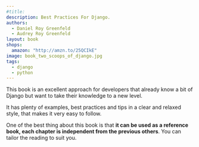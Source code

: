 ```yaml
---
#title:
description: Best Practices For Django.
authors:
  - Daniel Roy Greenfeld
  - Audrey Roy Greenfeld
layout: book
shops:
  amazon: "http://amzn.to/25QCIkE"
image: book_two_scoops_of_django.jpg
tags:
  - django
  - python
---
```


This book is an excellent approach for developers that already know a bit
of Django but want to take their knowledge to a new level.

It has plenty of examples, best practices and tips in a clear and relaxed
style, that makes it very easy to follow.

One of the best thing about this book is that __it can be used as a 
reference book, each chapter is independent from the previous others__.
You can tailor the reading to suit you.

